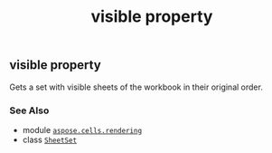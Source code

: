 ﻿---
title: visible property
second_title: Aspose.Cells for Python via .NET API References
description: 
type: docs
weight: 50
url: /aspose.cells.rendering/sheetset/visible/
is_root: false
---

## visible property


Gets a set with visible sheets of the workbook in their original order.

### See Also
* module [`aspose.cells.rendering`](../../)
* class [`SheetSet`](/cells/python-net/aspose.cells.rendering/sheetset)
